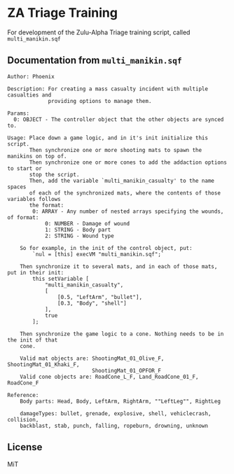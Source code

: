 # ZA Triage Training

For development of the Zulu-Alpha Triage training script, called `multi_manikin.sqf`

## Documentation from `multi_manikin.sqf`

    Author: Phoenix

    Description: For creating a mass casualty incident with multiple casualties and
    		     providing options to manage them.

    Params:
      0: OBJECT - The controller object that the other objects are synced to.

    Usage: Place down a game logic, and in it's init initialize this script.
           Then synchronize one or more shooting mats to spawn the manikins on top of.
    	   Then synchronize one or more cones to add the addaction options to start or
           stop the script.
           Then, add the variable `multi_manikin_casualty' to the name spaces
    	   of each of the synchronized mats, where the contents of those variables follows
    	   the format:
    		0: ARRAY - Any number of nested arrays specifying the wounds, of format:
    			0: NUMBER - Damage of wound
    			1: STRING - Body part
    			2: STRING - Wound type

    	So for example, in the init of the control object, put:
    		`nul = [this] execVM "multi_manikin.sqf";`

    	Then synchronize it to several mats, and in each of those mats, put in their init:
    		this setVariable [
    			"multi_manikin_casualty",
    			[
    				[0.5, "LeftArm", "bullet"],
    				[0.3, "Body", "shell"]
    			],
    			true
    		];

    	Then synchronize the game logic to a cone. Nothing needs to be in the init of that
        cone.

    	Valid mat objects are: ShootingMat_01_Olive_F, ShootingMat_01_Khaki_F,
    	                       ShootingMat_01_OPFOR_F
    	Valid cone objects are: RoadCone_L_F, Land_RoadCone_01_F, RoadCone_F

    Reference:
    	Body parts: Head, Body, LeftArm, RightArm, ""LeftLeg"", RightLeg

    	damageTypes: bullet, grenade, explosive, shell, vehiclecrash, collision,
    	backblast, stab, punch, falling, ropeburn, drowning, unknown

## License

MiT

